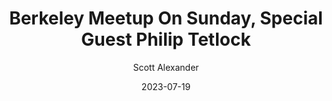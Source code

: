 ---
layout: podcast
title: "Berkeley Meetup On Sunday, Special Guest Philip Tetlock"
author: Scott Alexander
description: https://astralcodexten.substack.com/p/berkeley-meetup-on-sunday-special
date: 2023-07-19
length: 202699
duration: 51
guid: berkeley-meetup-on-sunday-special
---